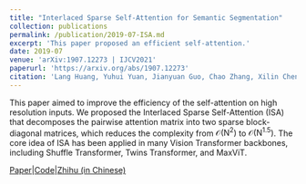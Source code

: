 ```yaml
---
title: "Interlaced Sparse Self-Attention for Semantic Segmentation"
collection: publications
permalink: /publication/2019-07-ISA.md
excerpt: 'This paper proposed an efficient self-attention.'
date: 2019-07
venue: 'arXiv:1907.12273 | IJCV2021'
paperurl: 'https://arxiv.org/abs/1907.12273'
citation: 'Lang Huang, Yuhui Yuan, Jianyuan Guo, Chao Zhang, Xilin Chen, Jingdong Wang (2019). &quot;Interlaced Sparse Self-Attention for Semantic Segmentation; <i>arXiv:1907.12273</i>.'
---
```

This paper aimed to improve the efficiency of the self-attention on high resolution inputs. We proposed the Interlaced Sparse Self-Attention (ISA) that decomposes the pairwise attention matrix into two sparse block-diagonal matrices, which reduces the complexity from $\mathcal{O}(\mathrm{N}^2)$ to $\mathcal{O}(\mathrm{N}^{1.5})$. The core idea of ISA has been applied in many Vision Transformer backbones, including Shuffle Transformer, Twins Transformer, and MaxViT.

[Paper](https://arxiv.org/pdf/1907.12273)|[Code](https://github.com/openseg-group/openseg.pytorch)|[Zhihu (in Chinese)](https://zhuanlan.zhihu.com/p/557738335)